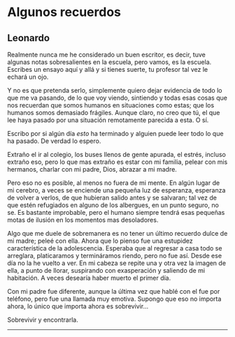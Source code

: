 # Algunos recuerdos #

## Leonardo ##



Realmente nunca me he considerado un buen escritor, es decir, tuve algunas notas sobresalientes en la escuela, pero vamos, es la escuela. Escribes un ensayo aquí y allá y si tienes suerte, tu profesor tal vez le echará un ojo.

Y no es que pretenda serlo, simplemente quiero dejar evidencia de todo lo que me va pasando, de lo que voy viendo, sintiendo y todas esas cosas que nos recuerdan que somos humanos en situaciones como estas; que los humanos somos demasiado frágiles. Aunque claro, no creo que tú, el que lee haya pasado por una situación remotamente parecida a esta. O sí.

Escribo por si algún día *esto* ha terminado y alguien puede leer todo lo que ha pasado. De verdad lo espero.

Extraño el ir al colegio, los buses llenos de gente apurada, el estrés, incluso extraño eso, pero lo que mas extraño es estar con mi familia, pelear con mis hermanos, charlar con mi padre, Dios, abrazar a mi madre.

Pero eso no es posible, al menos no fuera de mi mente. En algún lugar de mi cerebro, a veces se enciende una pequeña luz de esperanza, esperanza de volver a verlos, de que hubieran salido antes y  se salvaran; tal vez de que estén refugiados en alguno de los albergues, en un punto seguro, no se. Es bastante improbable, pero el humano siempre tendrá esas pequeñas motas de ilusión en los momentos mas desoladores.

Algo que me duele de sobremanera es no tener un último recuerdo dulce de mi madre; peleé con ella. Ahora que lo pienso fue una estupidez característica de la adolescencia. Esperaba que al regresar a casa todo se arreglara, platicaramos y termináramos riendo, pero no fue así. Desde ese día no la he vuelto a ver. En mi cabeza se repite una y otra vez la imagen de ella, a punto de llorar, suspirando con exasperación y saliendo de mi habitación. A veces desearía haber muerto el primer día.

Con mi padre fue diferente, aunque la última vez que hablé con el fue por teléfono, pero fue una llamada muy emotiva. Supongo que eso no importa ahora, lo único que importa ahora es sobrevivir...

Sobrevivir y encontrarla.


***************


